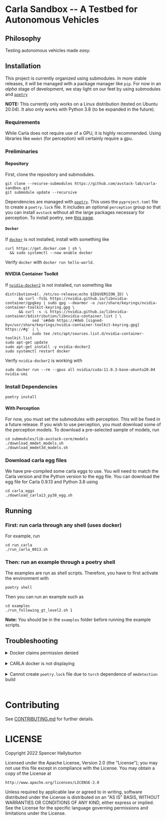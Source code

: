 # Carla Sandbox -- A Testbed for Autonomous Vehicles

## Philosophy

Testing autonomous vehicles made *easy*.

## Installation

This project is currently organized using submodules. In more stable releases, it will be managed with a package manager like `pip`. For now in an *alpha* stage of development, we stay light on our feet by using submodules and [`poetry`][poetry]

**NOTE:** This currently only works on a Linux distribution (tested on Ubuntu 20.04). It also only works with Python 3.8 (to be expanded in the future).

### Requirements

While Carla does not require use of a GPU, it is highly recommended. Using libraries like `mmdet` (for perception) will certainly require a gpu.

### Preliminaries

#### Repository
First, clone the repository and submodules.
```
git clone --recurse-submodules https://github.com/avstack-lab/carla-sandbox.git
git submodule update --recursive
```

Dependencies are managed with [`poetry`][poetry]. This uses the `pyproject.toml` file to create a `poetry.lock` file. It includes an optional `perception` group so that you can install `avstack` without all the large packages necessary for perception. To install poetry, see [this page](https://python-poetry.org/docs/#installation). 

#### `Docker`
If [`docker`][docker] is not installed, install with something like
```
curl https://get.docker.com | sh \
  && sudo systemctl --now enable docker
```

Verify `docker` with `docker run hello-world`.

#### NVIDIA Container Toolkit
If [`nvidia-docker2`][nvidia-docker] is not installed, run something like
```
distribution=$(. /etc/os-release;echo $ID$VERSION_ID) \
      && curl -fsSL https://nvidia.github.io/libnvidia-container/gpgkey | sudo gpg --dearmor -o /usr/share/keyrings/nvidia-container-toolkit-keyring.gpg \
      && curl -s -L https://nvidia.github.io/libnvidia-container/$distribution/libnvidia-container.list | \
            sed 's#deb https://#deb [signed-by=/usr/share/keyrings/nvidia-container-toolkit-keyring.gpg] https://#g' | \
            sudo tee /etc/apt/sources.list.d/nvidia-container-toolkit.list
sudo apt-get update
sudo apt-get install -y nvidia-docker2
sudo systemctl restart docker
```

Verify `nvidia-docker2` is working with 
```
sudo docker run --rm --gpus all nvidia/cuda:11.0.3-base-ubuntu20.04 nvidia-smi
```

### Install Dependencies
```
poetry install
```

#### With Perception

For now, you must set the submodules with perception. This will be fixed in a future release. If you wish to use perception, you must download some of the perception models. To download a pre-selected sample of models, run
```
cd submodules/lib-avstack-core/models
./download_mmdet_models.sh
./download_mmdet3d_models.sh
```

### Download carla egg files

We have pre-compiled some carla eggs to use. You will need to match the Carla version and the Python version to the egg file. You can download the egg file for Carla 0.9.13 and Python 3.8 using
```
cd carla_eggs
./download_carla13_py38_egg.sh
```

## Running

### First: run carla through any shell (uses docker)
For example, run
```
cd run_carla
./run_carla_0913.sh
```

### Then: run an example through a poetry shell
The examples are run as shell scripts. Therefore, you have to first activate the environment with
```
poetry shell
```

Then you can run an example such as
```
cd examples
./run_following_gt_level2.sh 1
```
**Note:** You should be in the `examples` folder before running the example scripts.

## Troubleshooting
<!-- NOTE: remember to put a line break for any markdown commands in HTML. Otherwise, you need to use only HTML commands-->

<!-- <details>
<summary>
TODO
</summary>
<br>
TODO
</details> -->

<details>
<summary>
Docker claims permission denied
</summary>
<br>

Your user must be able to run docker commands. On some configurations, this may amount to adding the user to the `docker` user group. Contact your system admin.
</details>
<br>

<details>
<summary>
CARLA docker is not displaying
</summary>
<br>

If the docker container process was previously running for a *different* user, it may be trying to show the display for that other user. Check if there is a process using `docker ps -a` to get the ID's of any containers running and use `docker rm <CONTAINER ID HERE>` to officially stop and remove a process before trying again.
</details>
<br>

<details>
<summary>
Cannot create <code>poetry.lock</code> file due to <code>torch</code> dependence of <code>mmdetection</code> build
</summary>
<br>

Still working out how to create a fresh `poetry.lock` file (i.e. when there is not one that exists). If there is one that exists and you do not change `mmdetection` or `mmdetection3d` dependencies, it seems that there is no problem. For now, just don't remove the existing `poetry.lock` file and simply rerun `poetry lock` after a change is made to `pyproject.toml`. 
</details>
<br>


# Contributing

See [CONTRIBUTING.md][contributing] for further details.

# LICENSE

Copyright 2022 Spencer Hallyburton

Licensed under the Apache License, Version 2.0 (the "License");
you may not use this file except in compliance with the License.
You may obtain a copy of the License at

    http://www.apache.org/licenses/LICENSE-2.0

Unless required by applicable law or agreed to in writing, software
distributed under the License is distributed on an "AS IS" BASIS,
WITHOUT WARRANTIES OR CONDITIONS OF ANY KIND, either express or implied.
See the License for the specific language governing permissions and
limitations under the License.

[poetry]: https://github.com/python-poetry/poetry
[docker]: https://www.docker.com/
[nvidia-docker]: https://docs.nvidia.com/datacenter/cloud-native/container-toolkit/install-guide.html#docker
[contributing]: https://github.com/avstack-lab/lib-avstack-core/blob/main/CONTRIBUTING.md
[license]: https://github.com/avstack-lab/lib-avstack-core/blob/main/LICENSE.md
